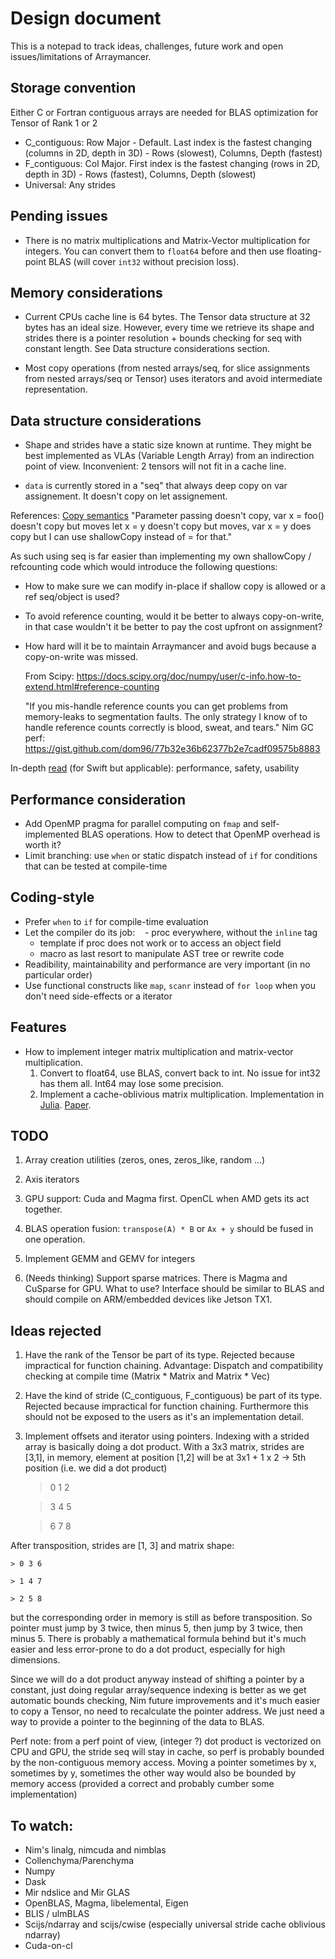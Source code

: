 # Design document

This is a notepad to track ideas, challenges, future work and open issues/limitations of Arraymancer.

## Storage convention

Either C or Fortran contiguous arrays are needed for BLAS optimization for Tensor of Rank 1 or 2
* C_contiguous: Row Major - Default. Last index is the fastest changing (columns in 2D, depth in 3D) - Rows (slowest), Columns, Depth (fastest)
* F_contiguous: Col Major. First index is the fastest changing (rows in 2D, depth in 3D) - Rows (fastest), Columns, Depth (slowest)
* Universal: Any strides

## Pending issues
* There is no matrix multiplications and Matrix-Vector multiplication for integers.
  You can convert them to `float64` before and then use floating-point BLAS (will cover `int32` without precision loss).

## Memory considerations
* Current CPUs cache line is 64 bytes. The Tensor data structure at 32 bytes has an ideal size.
However, every time we retrieve its shape and strides there is a pointer resolution + bounds checking for seq with constant length. See Data structure considerations section.

* Most copy operations (from nested arrays/seq, for slice assignments from nested arrays/seq or Tensor) uses iterators and avoid intermediate representation.

## Data structure considerations

* Shape and strides have a static size known at runtime. They might be best implemented as VLAs (Variable Length Array) from an indirection point of view. Inconvenient: 2 tensors will not fit in a cache line.

* `data` is currently stored in a "seq" that always deep copy on var assignement. It doesn't copy on let assignement.

References: [Copy semantics](https://forum.nim-lang.org/t/1793/5) "Parameter passing doesn't copy, var x = foo() doesn't copy but moves let x = y doesn't copy but moves, var x = y does copy but I can use shallowCopy instead of = for that."


As such using seq is far easier than implementing my own shallowCopy / refcounting code which would introduce the following questions:
- How to make sure we can modify in-place if shallow copy is allowed or a ref seq/object is used?
- To avoid reference counting, would it be better to always copy-on-write, in that case wouldn't it be better to pay the cost upfront on assignment?
- How hard will it be to maintain Arraymancer and avoid bugs because a copy-on-write was missed.

    From Scipy: https://docs.scipy.org/doc/numpy/user/c-info.how-to-extend.html#reference-counting

    "If you mis-handle reference counts you can get problems from memory-leaks to segmentation faults.  The only strategy I know of to handle reference counts correctly is blood, sweat, and tears."
Nim GC perf: https://gist.github.com/dom96/77b32e36b62377b2e7cadf09575b8883

In-depth [read](http://blog.stablekernel.com/when-to-use-value-types-and-reference-types-in-swift) (for Swift but applicable): performance, safety, usability

## Performance consideration
* Add OpenMP pragma for parallel computing on `fmap` and self-implemented BLAS operations.
    How to detect that OpenMP overhead is worth it?
* Limit branching: use `when` or static dispatch instead of `if` for conditions that can be tested at compile-time

## Coding-style
* Prefer `when` to `if` for compile-time evaluation
* Let the compiler do its job:
    - proc everywhere, without the `inline` tag
    - template if proc does not work or to access an object field
    - macro as last resort to manipulate AST tree or rewrite code
* Readibility, maintainability and performance are very important (in no particular order)
* Use functional constructs like `map`, `scanr` instead of `for loop` when you don't need side-effects or a iterator

## Features

* How to implement integer matrix multiplication and matrix-vector multiplication.
    1. Convert to float64, use BLAS, convert back to int. No issue for int32 has them all. Int64 may lose some precision.
    2. Implement a cache-oblivious matrix multiplication. Implementation in [Julia](https://github.com/JuliaLang/julia/blob/master/base/linalg/matmul.jl#L490). [Paper](http://ocw.raf.edu.rs/courses/electrical-engineering-and-computer-science/6-895-theory-of-parallel-systems-sma-5509-fall-2003/readings/cach_oblvs_thsis.pdf).


## TODO
1. Array creation utilities (zeros, ones, zeros_like, random ...)
2. Axis iterators
3. GPU support: Cuda and Magma first. OpenCL when AMD gets its act together.
4. BLAS operation fusion: `transpose(A) * B` or `Ax + y` should be fused in one operation.
5. Implement GEMM and GEMV for integers

999. (Needs thinking) Support sparse matrices. There is Magma and CuSparse for GPU. What to use? Interface should be similar to BLAS and should compile on ARM/embedded devices like Jetson TX1.

## Ideas rejected

1. Have the rank of the Tensor be part of its type. Rejected because impractical for function chaining.
    Advantage: Dispatch and compatibility checking at compile time (Matrix * Matrix and Matrix * Vec)
2. Have the kind of stride (C_contiguous, F_contiguous) be part of its type. Rejected because impractical for function chaining. Furthermore this should not be exposed to the users as it's an implementation detail.

3. Implement offsets and iterator using pointers.
Indexing with a strided array is basically doing a dot product. With a 3x3 matrix, strides are [3,1], in memory, element at position [1,2] will be at 3x1 + 1 x 2 -> 5th position (i.e. we did a dot product)

    > 0 1 2
    
    > 3 4 5

    > 6 7 8

After transposition, strides are [1, 3] and matrix shape:

    > 0 3 6

    > 1 4 7

    > 2 5 8

but the corresponding order in memory is still as before transposition. So pointer must jump by 3 twice, then minus 5, then jump by 3 twice, then minus 5. There is probably a mathematical formula behind but it's much easier and less error-prone to do a dot product, especially for high dimensions.

Since we will do a dot product anyway instead of shifting a pointer by a constant, just doing regular array/sequence indexing is better as we get automatic bounds checking, Nim future improvements and it's much easier to copy a Tensor, no need to recalculate the pointer address. We just need a way to provide a pointer to the beginning of the data to BLAS.

Perf note: from a perf point of view, (integer ?) dot product is vectorized on CPU and GPU, the stride seq will stay in cache, so perf is probably bounded by the non-contiguous memory access. Moving a pointer sometimes by x, sometimes by y, sometimes the other way would also be bounded by memory access (provided a correct and probably cumber some implementation)

## To watch:

* Nim's linalg, nimcuda and nimblas
* Collenchyma/Parenchyma
* Numpy
* Dask
* Mir ndslice and Mir GLAS
* OpenBLAS, Magma, libelemental, Eigen
* BLIS / ulmBLAS
* Scijs/ndarray and scijs/cwise (especially universal stride cache oblivious ndarray)
* Cuda-on-cl
